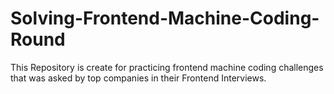 # Solving-Frontend-Machine-Coding-Round
This Repository is create for practicing frontend machine coding challenges that was asked by top companies in their Frontend Interviews.
